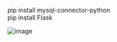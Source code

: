 pip install mysql-connector-python
<br>
pip install Flask

![image](https://github.com/user-attachments/assets/eac874ed-b0b2-43f7-b12b-30a19a9ea2e2)
